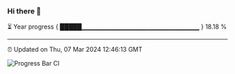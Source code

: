 ### Hi there 👋

⏳ Year progress { █████▁▁▁▁▁▁▁▁▁▁▁▁▁▁▁▁▁▁▁▁▁▁▁▁▁ } 18.18 %

---

⏰ Updated on Thu, 07 Mar 2024 12:46:13 GMT

![Progress Bar CI](https://github.com/IshwaranRudhara/GIT-ACTION/workflows/Progress%20Bar%20CI/badge.svg)
